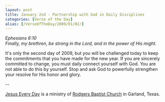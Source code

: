 ```yaml
---
layout: post
title: January 2nd - Partnership with God in Daily Disciplines
categories: [Verse of the Day]
alias: [/VerseOfTheDay/2009/01/02/]
---
```


_Ephesians 6:10  
Finally, my brethren, be strong in the Lord, and in the power of His
might._

It's only the second day of 2009, but you will be challenged today
to keep the commitments that you have made for the new year. If you
are sincerely committed to change, you must daily connect yourself
with God. You are not able to do this by yourself. Stop and ask God
to powerfully strengthen your resolve for His honor and glory.

 --

<a href=http://jesuseveryday.net>Jesus Every Day</a> is a ministry of <a href=http://rodgersbaptist.net>Rodgers Baptist Church</a> in Garland, Texas.
